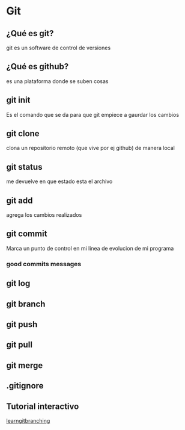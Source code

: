 # Git

## ¿Qué es git?

git es un software de control de versiones

## ¿Qué es github?
es una plataforma donde se suben cosas
## git init
Es el comando que se da para que git empiece a gaurdar los cambios
## git clone
clona un repositorio remoto (que vive por ej github) de manera local
## git status
me devuelve en que estado esta el archivo

## git add
agrega los cambios realizados 
## git commit
  Marca un punto de control en mi linea de evolucion de mi programa

### good commits messages

## git log

## git branch

## git push

## git pull

## git merge

## .gitignore

## Tutorial interactivo

[learngitbranching](https://learngitbranching.js.org/)
